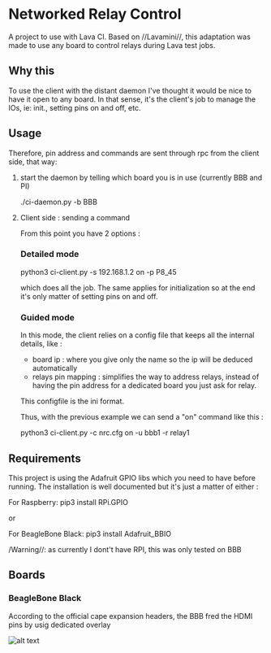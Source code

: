 # Networked Relay Control #

A project to use with Lava CI. Based on //Lavamini//, this adaptation was made to use any board to control
relays during Lava test jobs.

## Why this ##

To use the client with the distant daemon I've thought it would be nice to have it
open to any board. In that sense, it's the client's job to manage the IOs, ie:  init., setting pins on and off, etc.

## Usage ##

Therefore, pin address and commands are sent through rpc from the client side, that way:

1) start the daemon by telling which board you is in use (currently BBB and PI)

     ./ci-daemon.py -b BBB
2) Client side : sending a command

   From this point you have 2 options :

   ### Detailed mode ####

   python3 ci-client.py -s 192.168.1.2 on -p P8_45

   which does all the job. The same applies for initialization so at the end it's only matter of setting pins on and off.

   ### Guided mode ###

   In this mode, the client relies on a config file that keeps all the internal details, like :
      - board ip : where you give only the name so the ip will be deduced automatically
      - relays pin mapping : simplifies the way to address relays, instead of having the pin address for a dedicated board you just ask for relay.

   This configfile is the ini format.

   Thus, with the previous example we can send a "on" command like this :

   python3 ci-client.py -c nrc.cfg on -u bbb1 -r relay1



## Requirements ##
This project is using the Adafruit GPIO libs which you need to have before running.
The installation is well documented but it's just a matter of either :

For Raspberry:
    pip3 install RPi.GPIO

or

For BeagleBone Black:
    pip3 install Adafruit_BBIO

/Warning//: as currently I dont't have RPI, this was only tested on BBB

## Boards ##
### BeagleBone Black ###

According to the official cape expansion headers, the BBB fred the HDMI pins by usig dedicated overlay

![alt text](https://raw.githubusercontent.com/dlewin/NRC/master/Docs/NRC_BBB.png)
  
